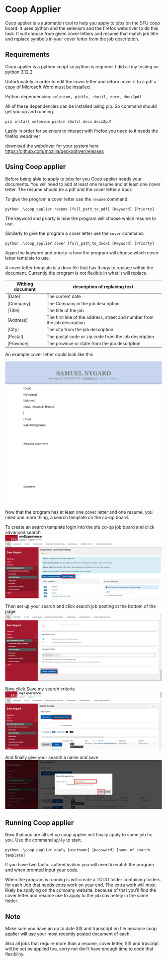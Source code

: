 Coop Applier
===
Coop applier is a automation tool to help you apply to jobs on the SFU coop board. It uses python and the selenium and the firefox webdriver to do this task. It will choose from given cover letters and resume that match job title and replace symbols in your cover letter from the job description.

Requirements
---

Coop applier is a python script so python is required. I did all my testing on python 3.12.2

Unfortunately in order to edit the cover letter and return cover it to a pdf a copy of Microsoft Word must be installed.

Python dependencies: `selenium, pickle, shutil, docx, docx2pdf`

All of these dependencies can be installed using pip. So command should get you up and running.

`pip install selenium pickle shutil docx docx2pdf`

Lastly in order for selenium to interact with firefox you need to it needs the firefox webdriver

download the webdriver for your system here https://github.com/mozilla/geckodriver/releases

Using Coop applier
---
Before being able to apply to jobs for you Coop applier needs your documents. You will need to add at least one resume and at least one cover letter. The resume should be a pdf and the cover letter a docx

To give the program a cover letter use the `resume` command:

`python .\coop_applier resume [full_path_to_pdf] [Keyword] [Priorty]`

The keyword and priorty is how the program will choose which resume to use.

Similarly to give the program a cover letter use the `cover` command:

`python .\coop_applier cover [full_path_to_docx] [Keyword] [Priorty]`

Again the keyword and priorty is how the program will choose which cover letter template to use.

A cover letter template is a docx file that has things to replace within the document. Currently the program is not flexible in what it will replace.

| Withing document  | description of replacing text   |
| -------- | ------- |
|[Date]            | The current date|
|[Company]| The Company in the job description |
|[Title] | The title of the job |
|[Address] | The first line of the address, street and number from the job description |
|[City] | The city from the job description |
|[Postal] | The postal code or zip code from the job description |
|[Province] | The province or state from the job description |

An example cover letter could look like this

![cover_letter](./.readme_files/cover_letter.png)

Now that the program has at least one cover letter and one resume, you need one more thing, a search template on the co-op board.

To create an search template login into the sfu co-op job board and click advanced search
![advanced_search](./.readme_files/Search1.png)

Then set up your search and click search job posting at the bottom of the page
![search_job_posting](./.readme_files/Search2.png)

Now click Save my search criteria
![save_search](./.readme_files/Search3.png)

And finally give your search a name and save
![save](./.readme_files/Search4.png)


Running Coop applier
---
Now that you are all set up coop applier will finally apply to some job for you. Use the command `apply` to start.

`python .\coop_applier apply [username] [password] [name of search template]`

If you have two factor authentication you will need to watch the program and when promted input your code.

When the program is running is will create a TODO folder containing folders for each Job that needs extra work on your end. The extra work will most likely be applying on the company website, because of that you'll find the cover letter and resume use to apply to the job covinetely in the same folder.

Note
---

Make sure you have an up to date SIS and transcript on file because coop applier will use your most recently posted document of each.

Also all jobs that require more than a resume, cover letter, SIS and trascript will be not be applied too, sorry not don't have enough time to code that flexibility.
